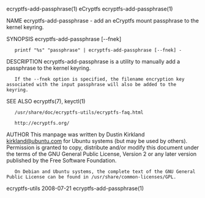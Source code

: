 ecryptfs-add-passphrase(1)                                                               eCryptfs                                                               ecryptfs-add-passphrase(1)

NAME
       ecryptfs-add-passphrase - add an eCryptfs mount passphrase to the kernel keyring.

SYNOPSIS
       ecryptfs-add-passphrase [--fnek]

       printf "%s" "passphrase" | ecryptfs-add-passphrase [--fnek] -

DESCRIPTION
       ecryptfs-add-passphrase is a utility to manually add a passphrase to the kernel keyring.

       If the --fnek option is specified, the filename encryption key associated with the input passphrase will also be added to the keyring.

SEE ALSO
       ecryptfs(7), keyctl(1)

       /usr/share/doc/ecryptfs-utils/ecryptfs-faq.html

       http://ecryptfs.org/

AUTHOR
       This  manpage  was  written  by Dustin Kirkland <kirkland@ubuntu.com> for Ubuntu systems (but may be used by others).  Permission is granted to copy, distribute and/or modify this
       document under the terms of the GNU General Public License, Version 2 or any later version published by the Free Software Foundation.

       On Debian and Ubuntu systems, the complete text of the GNU General Public License can be found in /usr/share/common-licenses/GPL.

ecryptfs-utils                                                                          2008-07-21                                                              ecryptfs-add-passphrase(1)
